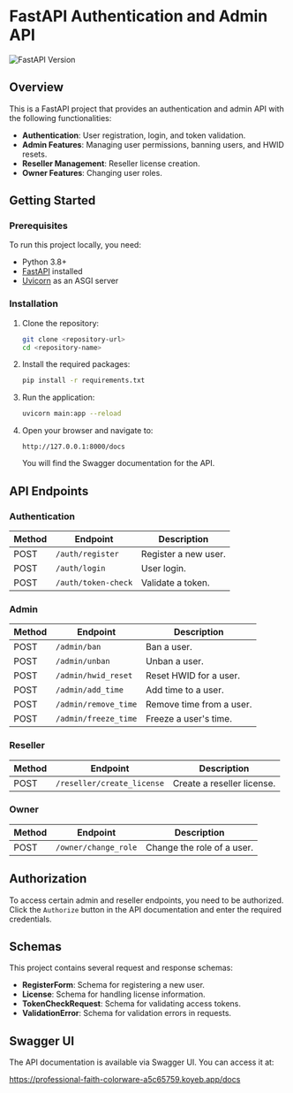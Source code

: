# FastAPI Authentication and Admin API

![FastAPI Version](https://img.shields.io/badge/FastAPI-0.1.0-brightgreen)

## Overview
This is a FastAPI project that provides an authentication and admin API with the following functionalities:

- **Authentication**: User registration, login, and token validation.
- **Admin Features**: Managing user permissions, banning users, and HWID resets.
- **Reseller Management**: Reseller license creation.
- **Owner Features**: Changing user roles.

## Getting Started

### Prerequisites
To run this project locally, you need:

- Python 3.8+
- [FastAPI](https://fastapi.tiangolo.com/) installed
- [Uvicorn](https://www.uvicorn.org/) as an ASGI server

### Installation

1. Clone the repository:

    ```bash
    git clone <repository-url>
    cd <repository-name>
    ```

2. Install the required packages:

    ```bash
    pip install -r requirements.txt
    ```

3. Run the application:

    ```bash
    uvicorn main:app --reload
    ```

4. Open your browser and navigate to:

    ```
    http://127.0.0.1:8000/docs
    ```

   You will find the Swagger documentation for the API.

## API Endpoints

### Authentication

| Method | Endpoint        | Description         |
|--------|-----------------|---------------------|
| POST   | `/auth/register`| Register a new user.|
| POST   | `/auth/login`   | User login.         |
| POST   | `/auth/token-check`| Validate a token.|

### Admin

| Method | Endpoint          | Description           |
|--------|-------------------|-----------------------|
| POST   | `/admin/ban`      | Ban a user.           |
| POST   | `/admin/unban`    | Unban a user.         |
| POST   | `/admin/hwid_reset`| Reset HWID for a user.|
| POST   | `/admin/add_time` | Add time to a user.   |
| POST   | `/admin/remove_time` | Remove time from a user. |
| POST   | `/admin/freeze_time` | Freeze a user's time. |

### Reseller

| Method | Endpoint             | Description             |
|--------|----------------------|-------------------------|
| POST   | `/reseller/create_license` | Create a reseller license. |

### Owner

| Method | Endpoint             | Description             |
|--------|----------------------|-------------------------|
| POST   | `/owner/change_role` | Change the role of a user. |

## Authorization
To access certain admin and reseller endpoints, you need to be authorized. Click the `Authorize` button in the API documentation and enter the required credentials.

## Schemas
This project contains several request and response schemas:

- **RegisterForm**: Schema for registering a new user.
- **License**: Schema for handling license information.
- **TokenCheckRequest**: Schema for validating access tokens.
- **ValidationError**: Schema for validation errors in requests.

## Swagger UI
The API documentation is available via Swagger UI. You can access it at:

https://professional-faith-colorware-a5c65759.koyeb.app/docs
